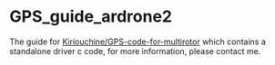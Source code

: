 # GPS_guide_ardrone2
The guide for [Kiriouchine/GPS-code-for-multirotor](https://github.com/Kiriouchine/GPS-code-for-multirotor) which contains a standalone driver c code, for more information, please contact me. 
